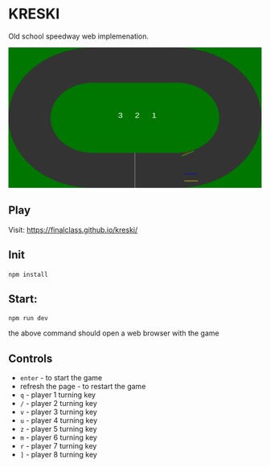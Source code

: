 # KRESKI

Old school speedway web implemenation.

![kreski speedway screenshot](./screenshot.png)

## Play

Visit: https://finalclass.github.io/kreski/

## Init

```
npm install
```

## Start:

```
npm run dev
```

the above command should open a web browser with the game

## Controls

- `enter` - to start the game
- refresh the page - to restart the game
- `q` - player 1 turning key
- `/` - player 2 turning key
- `v` - player 3 turning key
- `u` - player 4 turning key
- `z` - player 5 turning key
- `m` - player 6 turning key
- `r` - player 7 turning key
- `]` - player 8 turning key

